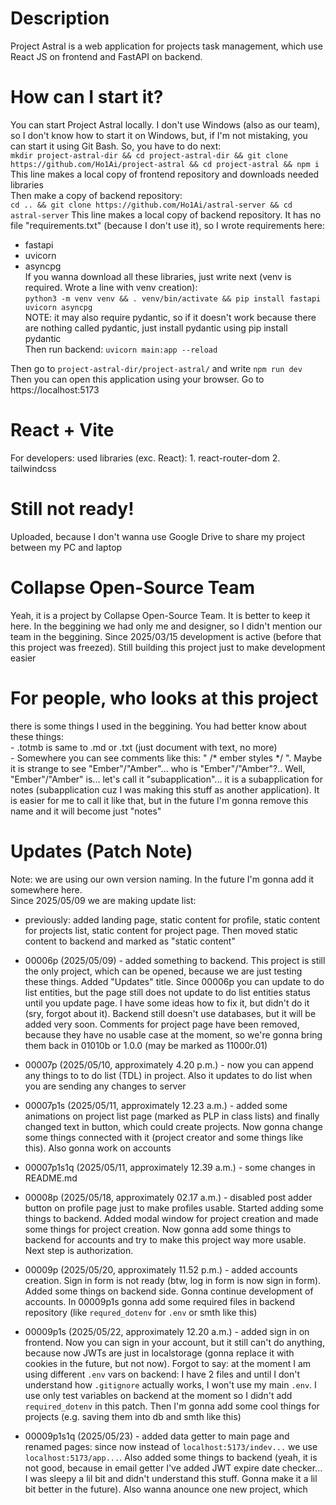 # Description

Project Astral is a web application for projects task management, which use React JS on frontend and FastAPI on backend. 

# How can I start it?

You can start Project Astral locally. I don't use Windows (also as our team), so I don't know how to start it on Windows, but, if I'm not mistaking, you can start it using Git Bash. So, you have to do next:  
`mkdir project-astral-dir && cd project-astral-dir && git clone https://github.com/Ho1Ai/project-astral && cd project-astral && npm i`  
This line makes a local copy of frontend repository and downloads needed libraries  
Then make a copy of backend repository:  
`cd .. && git clone https://github.com/Ho1Ai/astral-server && cd astral-server`
This line makes a local copy of backend repository. It has no file "requirements.txt" (because I don't use it), so I wrote requirements here:  
- fastapi  
- uvicorn  
- asyncpg  
If you wanna download all these libraries, just write next (venv is required. Wrote a line with venv creation):  
`python3 -m venv venv && . venv/bin/activate && pip install fastapi uvicorn asyncpg`  
NOTE: it may also require pydantic, so if it doesn't work because there are nothing called pydantic, just install pydantic using pip install pydantic  
Then run backend: `uvicorn main:app --reload`

Then go to `project-astral-dir/project-astral/` and write `npm run dev`  
Then you can open this application using your browser. Go to https://localhost:5173


# React + Vite

For developers: 
    used libraries (exc. React):
        1. react-router-dom
        2. tailwindcss

# Still not ready! 
Uploaded, because I don't wanna use Google Drive to share my project between my PC and laptop

# Collapse Open-Source Team
Yeah, it is a project by Collapse Open-Source Team. It is better to keep it here. In the beggining we had only me and designer, so I didn't mention our team in the beggining.  Since 2025/03/15 development is active (before that this project was freezed). Still building this project just to make development easier

# For people, who looks at this project
there is some things I used in the beggining. You had better know about these things:  
    - .totmb is same to .md or .txt (just document with text, no more)  
    - Somewhere you can see comments like this: " /* ember styles */ ". Maybe it is strange to see "Ember"/"Amber"... who is "Ember"/"Amber"?.. Well, "Ember"/"Amber" is... let's call it "subapplication"... it is a subapplication for notes (subapplication cuz I was making this stuff as another application). It is easier for me to call it like that, but in the future I'm gonna remove this name and it will become just "notes"

# Updates (Patch Note)
Note: we are using our own version naming. In the future I'm gonna add it somewhere here.  
Since 2025/05/09 we are making update list:
    
- previously: added landing page, static content for profile, static content for projects list, static content for project page. Then moved static content to backend and marked as "static content"
    
- 00006p (2025/05/09) - added something to backend. This project is still the only project, which can be opened, because we are just testing these things. Added "Updates" title. Since 00006p you can update to do list entities, but the page still does not update to do list entities status until you update page. I have some ideas how to fix it, but didn't do it (sry, forgot about it). Backend still doesn't use databases, but it will be added very soon. Comments for project page have been removed, because they have no usable case at the moment, so we're gonna bring them back in 01010b or 1.0.0 (may be marked as 11000r.01)
    
- 00007p (2025/05/10, approximately 4.20 p.m.) - now you can append any things to to do list (TDL) in project. Also it updates to do list when you are sending any changes to server
    
- 00007p1s (2025/05/11, approximately 12.23 a.m.) - added some animations on project list page (marked as PLP in class lists) and finally changed text in button, which could create projects. Now gonna change some things connected with it (project creator and some things like this). Also gonna work on accounts

- 00007p1s1q (2025/05/11, approximately 12.39 a.m.) - some changes in README.md

- 00008p (2025/05/18, approximately 02.17 a.m.) - disabled post adder button on profile page just to make profiles usable. Started adding some things to backend. Added modal window for project creation and made some things for project creation. Now gonna add some things to backend for accounts and try to make this project way more usable. Next step is authorization.

- 00009p (2025/05/20, approximately 11.52 p.m.) - added accounts creation. Sign in form is not ready (btw, log in form is now sign in form). Added some things on backend side. Gonna continue development of accounts. In 00009p1s gonna add some required files in backend repository (like `requred_dotenv` for `.env` or smth like this)

- 00009p1s (2025/05/22, approximately 12.20 a.m.) - added sign in on frontend. Now you can sign in your account, but it still can't do anything, because now JWTs are just in localstorage (gonna replace it with cookies in the future, but not now). Forgot to say: at the moment I am using different `.env` vars on backend: I have 2 files and until I don't understand how `.gitignore` actually works, I won't use my main `.env`. I use only test variables on backend at the moment so I didn't add `required_dotenv` in this patch. Then I'm gonna add some cool things for projects (e.g. saving them into db and smth like this)

- 00009p1s1q (2025/05/23) - added data getter to main page and renamed pages: since now instead of `localhost:5173/indev...` we use `localhost:5173/app...`. Also added some things to backend (yeah, it is not good, because in email getter I've added JWT expire date checker... I was sleepy a lil bit and didn't understand this stuff. Gonna make it a lil bit better in the future). Also wanna anounce one new project, which
